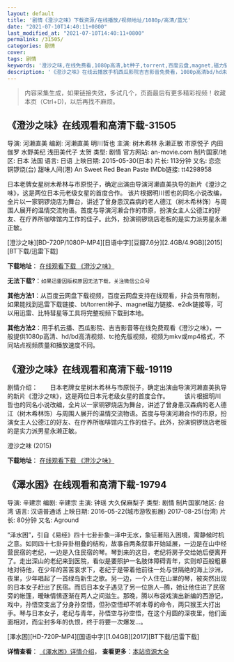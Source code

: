 ```yaml
---
layout: default
title: '剧情《澄沙之味》下载资源/在线播放/视频地址/1080p/高清/蓝光'
date: "2021-07-10T14:40:11+0800"
last_modified_at: "2021-07-10T14:40:11+0800"
permalink: /31505/
categories: 剧情
cover:
tags: 剧情
keywords: '澄沙之味,在线免费看,1080p高清,bt种子,torrent,百度云盘,magnet,磁力链,迅雷下载资源'
description: '《澄沙之味》在线云播放手机西瓜影院吉吉影音免费看，1080p高清bd/hd未删减完整版和tc抢先枪版，mkv/mp4格式，附带bt/torrent种子、magnet/磁力链、百度云盘、网盘资源迅雷下载链接'
---
```


>内容采集生成，如果链接失效，多试几个，页面最后有更多精彩视频！收藏本页（Ctrl+D)，以后再找不麻烦。


## 《澄沙之味》在线观看和高清下载-31505

导演: 河濑直美 编剧: 河濑直美 明川哲也 主演: 树木希林 永濑正敏 市原悦子 内田伽罗 水野美纪 浅田美代子 太贺 类型: 剧情 官方网站: an-movie.com 制片国家/地区: 日本 法国 语言: 日语 上映日期: 2015-05-30(日本) 片长: 113分钟 又名: 恋恋铜锣烧(台) 甜味人间(港) An Sweet Red Bean Paste IMDb链接: tt4298958

日本老牌女星树木希林与市原悦子，确定出演由导演河濑直美执导的新片《澄沙之味》，这是两位日本元老级女星的首度合作。 该片根据明川哲也的同名小说改编，全片以一家铜锣烧店为舞台，讲述了曾身患汉森病的老人德江（树木希林饰）与周围人展开的温情交流物语。首度与导演河濑合作的市原，扮演女主人公德江的好友、在疗养所咖啡馆内工作的佳子。此外，扮演铜锣烧店老板的是实力派男星永濑正敏。


[澄沙之味][BD-720P/1080P-MP4][日语中字][豆瓣7.6分][2.4GB/4.9GB][2015][BT下载/迅雷下载]

**下载地址**： [在线观看下载 《澄沙之味》](https://www.btdx8.com/torrent/sweet_red_bean_paste_2015.html) 


**无法下载?**：`如果迅雷因版权原因无法下载，关注微信公众号 `

**其他方法1**：从百度云网盘下载视频，百度云网盘支持在线观看，非会员有限制，如果能找到迅雷下载链接、bt/torrent种子、magnet磁力链接、e2dk链接等，可以用迅雷、比特彗星等工具将完整视频下载到本地。

**其他方法2**：用手机云播、西瓜影院、吉吉影音等在线免费观看《澄沙之味》，一般提供1080p高清、hd/bd高清视频、tc抢先版视频，视频为mkv或mp4格式，不同站点视频质量和播放速度不同。


## 《澄沙之味》在线观看和高清下载-19119

剧情介绍：　　日本老牌女星树木希林与市原悦子，确定出演由导演河濑直美执导的新片《澄沙之味》，这是两位日本元老级女星的首度合作。  　　该片根据明川哲也的同名小说改编，全片以一家铜锣烧店为舞台，讲述了曾身患汉森病的老人德江（树木希林饰）与周围人展开的温情交流物语。首度与导演河濑合作的市原，扮演女主人公德江的好友、在疗养所咖啡馆内工作的佳子。此外，扮演铜锣烧店老板的是实力派男星永濑正敏。


澄沙之味 (2015)

**下载地址**： [在线观看下载 《澄沙之味》](https://www.btbtdy.me/btdy/dy2531.html) 


## 《澤水困》在线观看和高清下载-19794

导演: 辛建宗 编剧: 辛建宗 主演: 钟瑶 大久保麻梨子 类型: 剧情 制片国家/地区: 台湾 语言: 汉语普通话 上映日期: 2016-05-22(城市游牧影展) 2017-08-25(台湾) 片长: 80分钟 又名: Aground

“泽水困”，引自《易经》四十七卦卦象─泽中无水，象征著陷入困境，需静候时机之意。如同四十七卦异卦相叠的结构，故事自两条叙事开始延展，一边是在山中经营民宿的老纪，一边是入住民宿的琴。琴到来的这日，老纪将房子交给她后便离开了。走出深山的老纪来到医院，看似是要照护一名肢体障碍青年，实则却百般粗暴地对待他，在少年的苦苦哀求下，老纪于是带着他前往一处与世隔绝的海上沙洲，夜里，少年唱起了一首绿岛新生之歌。另一边，一个人住在山里的琴，被突然出现的日本女子赶出了民宿。而后日本女子遇见了另一位旅人─腾，她让他住进了民宿旁的帐篷，暧昧情愫逐渐在两人之间滋生。那晚，腾以布袋戏演出新编的西游记，戏中，孙悟空变出了分身孙空悟，但孙空悟却不听本尊的命令，两只猴王大打出手。琴与日本女子，老纪与青年，孙悟空与孙空悟，在这个月圆的深夜里，他们面面相对，而尘封多年的仇恨，终于将要一次爆发…。


[澤水困][HD-720P-MP4][国语中字][1.04GB][2017][BT下载/迅雷下载]

**详情查看**： [《澤水困》详情介绍](/movie/19794/)， **查看更多**：[本站资源大全](/movie/t/all/)

